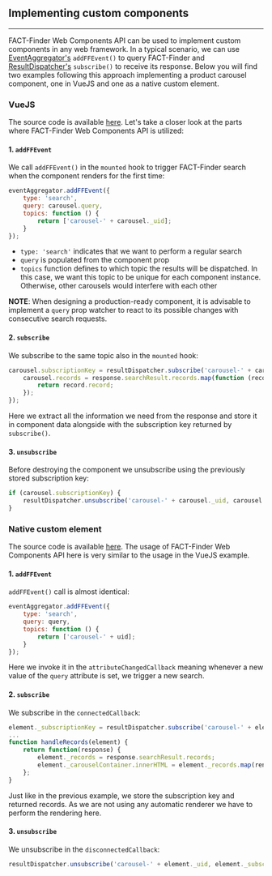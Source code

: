## Implementing custom components 

---
FACT-Finder Web Components API can be used to implement custom components in any web framework.
In a typical scenario, we can use [EventAggregator's](/api/3.x/core-event-aggregator) `addFFEvent()` to query FACT-Finder and [ResultDispatcher's](/api/3.x/core-result-dispatcher) `subscribe()` to receive its response. 
Below you will find two examples following this approach implementing a product carousel component, one in VueJS and one as a native custom element.

### VueJS

The source code is available [here](https://github.com/FACT-Finder-Web-Components/demos/blob/release/3.x/custom-components/vuejs-carousel/carousel.js).
Let's take a closer look at the parts where FACT-Finder Web Components API is utilized:

#### 1. `addFFEvent`

We call `addFFEvent()` in the `mounted` hook to trigger FACT-Finder search when the component renders for the first time:
```javascript
eventAggregator.addFFEvent({
    type: 'search',
    query: carousel.query,
    topics: function () {
        return ['carousel-' + carousel._uid];
    }
});
```
* `type: 'search'` indicates that we want to perform a regular search
* `query` is populated from the component prop
* `topics` function defines to which topic the results will be dispatched. In this case, we want this topic to be unique for each component instance. Otherwise, other carousels would interfere with each other

**NOTE**: When designing a production-ready component, it is advisable to implement a `query` prop watcher to react to its possible changes with consecutive search requests.

#### 2. `subscribe`

We subscribe to the same topic also in the `mounted` hook:
```javascript
carousel.subscriptionKey = resultDispatcher.subscribe('carousel-' + carousel._uid, function (response) {
    carousel.records = response.searchResult.records.map(function (record) {
        return record.record;
    });
});
```
Here we extract all the information we need from the response and store it in component data alongside with the subscription key returned by `subscribe()`.

#### 3. `unsubscribe`

Before destroying the component we unsubscribe using the previously stored subscription key:
```javascript
if (carousel.subscriptionKey) {
    resultDispatcher.unsubscribe('carousel-' + carousel._uid, carousel.subscriptionKey);
}
```

### Native custom element

The source code is available [here](https://github.com/FACT-Finder-Web-Components/demos/blob/release/3.x/custom-components/native-carousel/carousel.js).
The usage of FACT-Finder Web Components API here is very similar to the usage in the VueJS example.

#### 1. `addFFEvent`

`addFFEvent()` call is almost identical:
```javascript
eventAggregator.addFFEvent({
    type: 'search',
    query: query,
    topics: function () {
        return ['carousel-' + uid];
    }
});
```
Here we invoke it in the `attributeChangedCallback` meaning whenever a new value of the `query` attribute is set, we trigger a new search.

#### 2. `subscribe`

We subscribe in the `connectedCallback`:
```javascript
element._subscriptionKey = resultDispatcher.subscribe('carousel-' + element._uid, handleRecords(element));
...
function handleRecords(element) {
    return function(response) {
        element._records = response.searchResult.records;
        element._carouselContainer.innerHTML = element._records.map(renderProduct).join('');
    };
}
```
Just like in the previous example, we store the subscription key and returned records. 
As we are not using any automatic renderer we have to perform the rendering here.

#### 3. `unsubscribe`

We unsubscribe in the `disconnectedCallback`:
```javascript
resultDispatcher.unsubscribe('carousel-' + element._uid, element._subscriptionKey);
```
